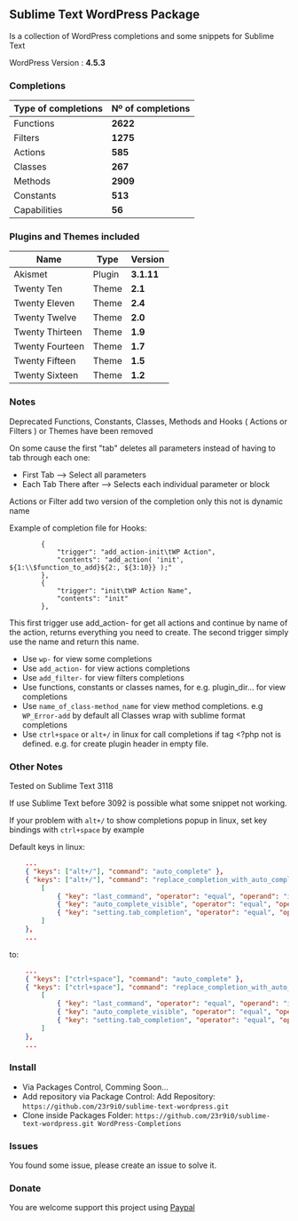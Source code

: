 ## Sublime Text WordPress Package

Is a collection of WordPress completions and some snippets for Sublime Text

WordPress Version : **4.5.3**


### Completions

Type of completions | Nº of completions
---                 | ---
Functions           | **2622**
Filters             | **1275**
Actions             | **585**
Classes             | **267**
Methods             | **2909**
Constants           | **513**
Capabilities        | **56**


### Plugins and Themes included

Name            | Type   | Version
---             | ---    | ---
Akismet         | Plugin | **3.1.11**
Twenty Ten      | Theme  | **2.1**
Twenty Eleven   | Theme  | **2.4**
Twenty Twelve   | Theme  | **2.0**
Twenty Thirteen | Theme  | **1.9**
Twenty Fourteen | Theme  | **1.7**
Twenty Fifteen  | Theme  | **1.5**
Twenty Sixteen  | Theme  | **1.2**


### Notes

Deprecated Functions, Constants, Classes, Methods and Hooks ( Actions or Filters ) or Themes have been removed

On some cause the first "tab" deletes all parameters instead of having to tab through each one:

- First Tab --> Select all parameters
- Each Tab There after --> Selects each individual parameter or block

Actions or Filter add two version of the completion only this not is dynamic name

Example of completion file for Hooks:
```
        {
            "trigger": "add_action-init\tWP Action",
            "contents": "add_action( 'init', ${1:\\$function_to_add}${2:, ${3:10}} );"
        },
        {
            "trigger": "init\tWP Action Name",
            "contents": "init"
        },
```
This first trigger use add_action- for get all actions and continue by name of the action, returns everything you need to create.
The second trigger simply use the name and return this name.

* Use `wp-` for view some completions
* Use `add_action-` for view actions completions
* Use `add_filter-` for view filters completions
* Use functions, constants or classes names, for e.g. plugin_dir... for view completions
* Use `name_of_class-method_name` for view method completions. e.g `WP_Error-add`
  by default all Classes wrap with sublime format completions
* Use `ctrl+space` or `alt+/` in linux for call completions if tag <?php not is defined. e.g. for create plugin header in empty file.


### Other Notes

Tested on Sublime Text 3118

If use Sublime Text before 3092 is possible what some snippet not working.

If your problem with `alt+/` to show completions popup in linux, set key bindings with `ctrl+space` by example

Default keys in linux:

```json
    ...
    { "keys": ["alt+/"], "command": "auto_complete" },
    { "keys": ["alt+/"], "command": "replace_completion_with_auto_complete", "context":
        [
            { "key": "last_command", "operator": "equal", "operand": "insert_best_completion" },
            { "key": "auto_complete_visible", "operator": "equal", "operand": false },
            { "key": "setting.tab_completion", "operator": "equal", "operand": true }
        ]
    },
    ...
```
to:

```json
    ...
    { "keys": ["ctrl+space"], "command": "auto_complete" },
    { "keys": ["ctrl+space"], "command": "replace_completion_with_auto_complete", "context":
        [
            { "key": "last_command", "operator": "equal", "operand": "insert_best_completion" },
            { "key": "auto_complete_visible", "operator": "equal", "operand": false },
            { "key": "setting.tab_completion", "operator": "equal", "operand": true }
        ]
    },
    ...
```


### Install

- Via Packages Control, Comming Soon...
- Add repository via Package Control: Add Repository: `https://github.com/23r9i0/sublime-text-wordpress.git`
- Clone inside Packages Folder: `https://github.com/23r9i0/sublime-text-wordpress.git WordPress-Completions`

### Issues

You found some issue, please create an issue to solve it.

### Donate

You are welcome support this project using [Paypal](https://www.paypal.com/cgi-bin/webscr?cmd=_s-xclick&hosted_button_id=VXY7T7VKL78VA)